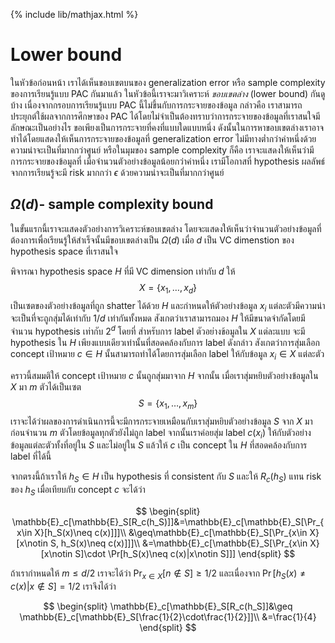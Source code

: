 {% include lib/mathjax.html %}
# Lower bound

ในหัวข้อก่อนหน้า เราได้เห็นขอบเขตบนของ generalization error หรือ sample complexity ของการเรียนรู้แบบ PAC กันมาแล้ว
ในหัวข้อนี้เราจะมาวิเคราะห์ _ขอบเขตล่าง_ (lower bound) กันดูบ้าง เนื่องจากกรอบการเรียนรู้แบบ PAC นี้ไม่ขึ้นกับการกระจายของข้อมูล กล่าวคือ 
เราสามารถประยุกต์ใช้ผลจากการศึกษาของ PAC ได้โดยไม่จำเป็นต้องทราบว่าการกระจายของข้อมูลที่เราสนใจมีลักษณะเป็นอย่างไร
ขอเพียงเป็นการกระจายที่คงที่แบบใดแบบหนึ่ง ดังนั้นในการหาขอบเขตล่างเราอาจทำได้โดยแสดงให้เห็นการกระจายของข้อมูลที่ generalization error ไม่มีทางต่ำกว่าค่าหนึ่งด้วยความน่าจะเป็นที่มากกว่าศูนย์ หรือในมุมของ sample complexity ก็คือ เราจะแสดงให้เห็นว่ามีการกระจายของข้อมูลที่ เมื่อจำนวนตัวอย่างข้อมูลน้อยกว่าค่าหนึ่ง เรามีโอกาสที่ hypothesis ผลลัพธ์จากการเรียนรู้จะมี risk มากกว่า $\epsilon$ ด้วยความน่าจะเป็นที่มากกว่าศูนย์

## $\Omega(d)$- sample complexity bound
ในขั้นแรกนี้เราจะแสดงตัวอย่างการวิเคราะห์ขอบเขตล่าง โดยจะแสดงให้เห็นว่าจำนวนตัวอย่างข้อมูลที่ต้องการเพื่อเรียนรู้ให้สำเร็จนั้นมีขอบเขตล่างเป็น $\Omega(d)$ เมื่อ $d$ เป็น VC dimenstion ของ hypothesis space ที่เราสนใจ

พิจารณา hypothesis space $H$ ที่มี VC dimension เท่ากับ $d$ ให้ $$X=\{x_1,\dots,x_d\}$$ เป็นเซตของตัวอย่างข้อมูลที่ถูก shatter ได้ด้วย $H$ 
และกำหนดให้ตัวอย่างข้อมูล $x_i$ แต่ละตัวมีความน่าจะเป็นที่จะถูกสุ่มได้เท่ากับ $1/d$ เท่ากันทั้งหมด สังเกตว่าเราสามารถมอง $H$ ให้มีขนาดจำกัดโดยมีจำนวน hypothesis เท่ากับ $2^d$ โดยที่ สำหรับการ label ตัวอย่างข้อมูลใน $X$ แต่ละแบบ จะมี hypothesis ใน $H$ เพียงแบบเดียวเท่านั้นที่สอดคล้องกับการ label ดังกล่าว สังเกตว่าการสุ่มเลือก concept เป้าหมาย $c\in H$ นั้นสามารถทำได้โดยการสุ่มเลือก label ให้กับข้อมูล $x_i\in X$ แต่ละตัว

คราวนี้สมมติให้ concept เป้าหมาย $c$ นั้นถูกสุ่มมาจาก $H$ จากนั้น เมื่อเราสุ่มหยิบตัวอย่างข้อมูลใน $X$ มา $m$ ตัวได้เป็นเซต $$S=\{x_1,\dots,x_{m}\}$$ 
เราจะได้ว่าผลของการดำเนินการนี้จะมีการกระจายเหมือนกับเราสุ่มหยิบตัวอย่างข้อมูล $S$ จาก $X$ มาก่อนจำนวน $m$ ตัวโดยข้อมูลทุกตัวยังไม่ถูก label จากนั้นเราค่อยสุ่ม label $c(x_i)$ ให้กับตัวอย่างข้อมูลแต่ละตัวทั้งที่อยู่ใน $S$ และไม่อยู่ใน $S$ แล้วให้ $c$ เป็น concept ใน $H$ ที่สอดคล้องกับการ label ที่ได้นี้

จากตรงนี้ถ้าเราให้ $h_S\in H$ เป็น hypothesis ที่ consistent กับ $S$ และให้ $R_c(h_S)$ แทน risk ของ $h_S$ เมื่อเทียบกับ concept $c$ จะได้ว่า

$$
\begin{split}
\mathbb{E}_c[\mathbb{E}_S[R_c(h_S)]]&=\mathbb{E}_c[\mathbb{E}_S[\Pr_{x\in X}[h_S(x)\neq c(x)]]]\\
&\geq\mathbb{E}_c[\mathbb{E}_S[\Pr_{x\in X}[x\notin S, h_S(x)\neq c(x)]]]\\
&=\mathbb{E}_c[\mathbb{E}_S[\Pr_{x\in X}[x\notin S]\cdot \Pr[h_S(x)\neq c(x)|x\notin S]]]
\end{split}
$$


ถ้าเรากำหนดให้ $m\leq d/2$ เราจะได้ว่า  $\Pr_{x\in X}[n\notin S]\geq 1/2$ และเนื่องจาก $\Pr[h_S(x)\neq c(x)|x\notin S]= 1/2$ เราจึงได้ว่า

$$
\begin{split}
\mathbb{E}_c[\mathbb{E}_S[R_c(h_S]]&\geq \mathbb{E}_c[\mathbb{E}_S[\frac{1}{2}\cdot\frac{1}{2}]]\\
&=\frac{1}{4}
\end{split}
$$
